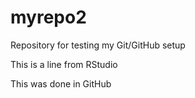 # myrepo2
Repository for testing my Git/GitHub setup

This is a line from RStudio

This was done in GitHub
